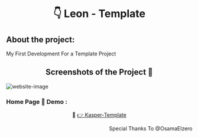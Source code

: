 <h1 align="center"> 👇 Leon - Template</h1>

<h2>About the project:</h2>
<p>My First Development For a Template Project</p>
<h2 align="center">Screenshots of the Project 📸</h2>
<img src="https://i.imgur.com/4EeAV3h.png" alt="website-image">

<h3> Home Page 🏡 Demo :</h3>
<div align="center">🎁 <a href="https://ahmedmido77.github.io/Leon-Template/" target="_blank"> 👉 Kasper-Template</a></div>
<p align="right">Special Thanks To @OsamaElzero</p>
